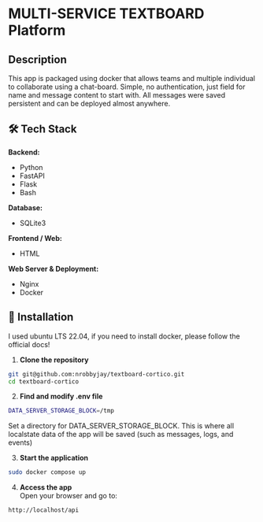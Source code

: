 # MULTI-SERVICE TEXTBOARD Platform

## Description
This app is packaged using docker that allows teams and multiple individual to collaborate using a chat-board. Simple, no authentication, just field for name and message content to start with. All messages were saved persistent and can be deployed almost anywhere.

## 🛠 Tech Stack

**Backend:**  
- Python  
- FastAPI  
- Flask  
- Bash  

**Database:**  
- SQLite3  

**Frontend / Web:**  
- HTML  

**Web Server & Deployment:**  
- Nginx  
- Docker

## 🚀 Installation

I used ubuntu LTS 22.04, if you need to install docker, please follow the official docs!

1. **Clone the repository**
```bash
git git@github.com:nrobbyjay/textboard-cortico.git
cd textboard-cortico
```
2. **Find and modify .env file**
```bash
DATA_SERVER_STORAGE_BLOCK=/tmp
```
Set a directory for DATA_SERVER_STORAGE_BLOCK. This is where all localstate data of the app will be saved (such as messages, logs, and events)

3. **Start the application**
```bash
sudo docker compose up
```

4. **Access the app**  
    Open your browser and go to:
    

```
http://localhost/api
```